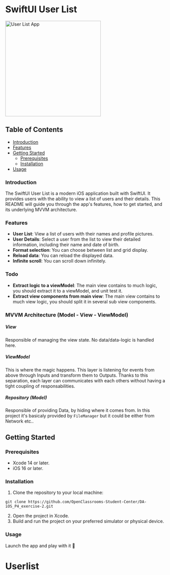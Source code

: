 # SwiftUI User List

<img width="300" alt="User List App" src="https://github.com/OpenClassrooms-Student-Center/DA-iOS_P4_exercise-2/assets/10169030/026e4b94-84d7-4d07-a07b-ab30654dea80">


## Table of Contents

- [Introduction](#introduction)
- [Features](#features)
- [Getting Started](#getting-started)
  - [Prerequisites](#prerequisites)
  - [Installation](#installation)
- [Usage](#usage)

### Introduction

The SwiftUI User List is a modern iOS application built with SwiftUI. It provides users with the ability to view a list of users and their details. This README will guide you through the app's features, how to get started, and its underlying MVVM architecture.

### Features

- **User List**: View a list of users with their names and profile pictures.
- **User Details**: Select a user from the list to view their detailed information, including their name and date of birth.
- **Format selection**: You can choose between list and grid display.
- **Reload data**: You can reload the displayed data.
- **Infinite scroll**: You can scroll down infinitely.

### Todo

- **Extract logic to a viewModel**: The main view contains to much logic, you should extract it to a viewModel, and unit test it.
- **Extract view components from main view**: The main view contains to much view logic, you should split it in several sub view components.

### MVVM Architecture (Model - View - ViewModel)

##### View
Responsible of managing the view state. No data/data-logic is handled here.

##### ViewModel
This is where the magic happens. This layer is listening for events from above through Inputs and transform them to Outputs. Thanks to this separation, each layer can communicates with each others without having a tight coupling of responsabilities.

##### Repository (Model)
Responsible of providing Data, by hiding where it comes from. In this project it's basicaly provided by `FileManager` but it could be either from Network etc..

## Getting Started

### Prerequisites

- Xcode 14 or later.
- iOS 16 or later.

### Installation

1. Clone the repository to your local machine:
```shell
git clone https://github.com/OpenClassrooms-Student-Center/DA-iOS_P4_exercise-2.git
```
2. Open the project in Xcode.
3. Build and run the project on your preferred simulator or physical device.

### Usage

Launch the app and play with it 💪


# Userlist
